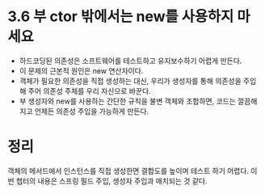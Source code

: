 # 3.6 부 ctor 밖에서는 new를 사용하지 마세요
- 하드코딩된 의존성은 소프트웨어를 테스트하고 유지보수하기 어렵게 만든다.
- 이 문제의 근본적 원인은 new 연산자이다.
- 객체가 필요한 의존성을 직접 생성하는 대신, 우리가 생성자를 통해 의존성을 주입해 주어 의존성 주체를 우리 자신으로 바꾼다.
- 부 생성자와 new를 사용하는 간단한 규칙을 불변 객체와 조합하면, 코드는 깔끔해지고 언제든 의존성 주입을 가능하게 만든다.

# 정리
객체의 메서드에서 인스턴스를 직접 생성한면 결합도를 높이며 테스트 하기 어렵다.
이번 챕터의 내용은 스프링 필드 주입, 생성자 주입과 매치되는 것 같다.